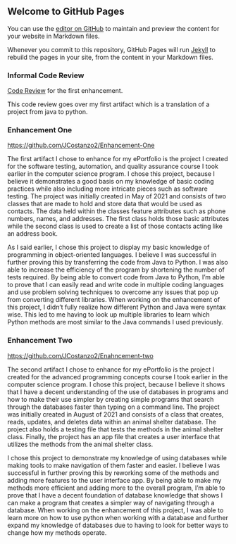 ## Welcome to GitHub Pages

You can use the [editor on GitHub](https://github.com/JCostanzo2/JCostanzo2.github.io/edit/main/index.md) to maintain and preview the content for your website in Markdown files.

Whenever you commit to this repository, GitHub Pages will run [Jekyll](https://jekyllrb.com/) to rebuild the pages in your site, from the content in your Markdown files.

### Informal Code Review

[Code Review](https://youtu.be/HPM57O43frI) for the first enhancement.


This code review goes over my first artifact which is a translation of a project from java to python.

### Enhancement One
https://github.com/JCostanzo2/Enhancement-One

  The first artifact I chose to enhance for my ePortfolio is the project I created for the software testing, automation, and quality assurance course I took earlier in the computer science program. I chose this project, because I believe it demonstrates a good basis on my knowledge of basic coding practices while also including more intricate pieces such as software testing. The project was initially created in May of 2021 and consists of two classes that are made to hold and store data that would be used as contacts. The data held within the classes feature attributes such as phone numbers, names, and addresses. The first class holds those basic attributes while the second class is used to create a list of those contacts acting like an address book.
  
  As I said earlier, I chose this project to display my basic knowledge of programming in object-oriented languages. I believe I was successful in further proving this by transferring the code from Java to Python. I was also able to increase the efficiency of the program by shortening the number of tests required. By being able to convert code from Java to Python, I’m able to prove that I can easily read and write code in multiple coding languages and use problem solving techniques to overcome any issues that pop up from converting different libraries. When working on the enhancement of this project, I didn’t fully realize how different Python and Java were syntax wise. This led to me having to look up multiple libraries to learn which Python methods are most similar to the Java commands I used previously.


### Enhancement Two
https://github.com/JCostanzo2/Enahncement-two

  The second artifact I chose to enhance for my ePortfolio is the project I created for the advanced programming concepts course I took earlier in the computer science program. I chose this project, because I believe it shows that I have a decent understanding of the use of databases in programs and how to make their use simpler by creating simple programs that search through the databases faster than typing on a command line. The project was initially created in August of 2021 and consists of a class that creates, reads, updates, and deletes data within an animal shelter database. The project also holds a testing file that tests the methods in the animal shelter class. Finally, the project has an app file that creates a user interface that utilizes the methods from the animal shelter class.

  I chose this project to demonstrate my knowledge of using databases while making tools to make navigation of them faster and easier. I believe I was successful in further proving this by reworking some of the methods and adding more features to the user interface app. By being able to make my methods more efficient and adding more to the overall program, I’m able to prove that I have a decent foundation of database knowledge that shows I can make a program that creates a simpler way of navigating through a database. When working on the enhancement of this project, I was able to learn more on how to use python when working with a database and further expand my knowledge of databases due to having to look for better ways to change how my methods operate.

